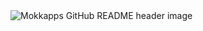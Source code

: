 <img src="https://svg.io/_next/image?url=https%3A%2F%2Fprod-svgio-infrastructure-contentbucketdd05a3b9-853uj7uztypy.s3.amazonaws.com%2F00%2F39%2F04%2Fbe%2Fcoding.png&w=640&q=75" alt="Mokkapps GitHub README header image">
